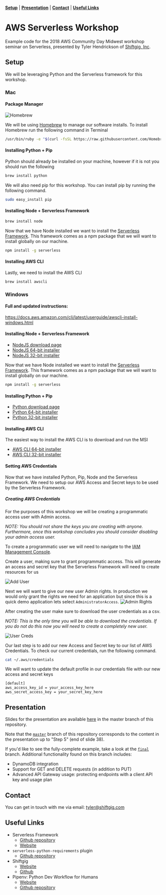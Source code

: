 **[Setup](#setup)** | **[Presentation](#presentation)** | **[Contact](#contact)** | **[Useful Links](#useful-links)**

# AWS Serverless Workshop

Example code for the 2018 AWS Community Day Midwest workshop seminar on Serverless, presented by Tyler Hendrickson
of [Shiftgig, Inc](https://shiftgig.com).

## Setup

We will be leveraging Python and the Serverless framework for this workshop. 

### Mac


#### Package Manager

![Homebrew](assets/images/homebrew.png)

We will be using [Homebrew](https://brew.sh/) to manage our software installs. To install Homebrew run the following command in Terminal 

```bash
/usr/bin/ruby -e "$(curl -fsSL https://raw.githubusercontent.com/Homebrew/install/master/install)"
```

#### Installing Python + Pip

Python should already be installed on your machine, however if it is not you should run the following

```bash
brew install python
```

We will also need pip for this workshop. You can install pip by running the following command.

```bash
sudo easy_install pip
```

#### Installing Node + Serverless Framework

```bash
brew install node
```

Now that we have Node installed we want to install the [Serverless Framework](https://serverless.com/). This framework comes as a npm package that we will want to install globally on our machine.

```bash
npm install -g serverless
```

#### Installing AWS CLI

Lastly, we need to install the AWS CLI

``` bash
brew install awscli
```

### Windows

#### Full and updated instructions: 
https://docs.aws.amazon.com/cli/latest/userguide/awscli-install-windows.html

#### Installing Node + Serverless Framework

- [NodeJS download page](https://nodejs.org/en/download)
- [NodeJS 64-bit installer](https://nodejs.org/dist/v8.12.0/node-v8.12.0-x64.msi)
- [NodeJS 32-bit installer](https://nodejs.org/dist/v8.12.0/node-v8.12.0-x86.msi)


Now that we have Node installed we want to install the [Serverless Framework](https://serverless.com/). This framework comes as a npm package that we will want to install globally on our machine.

```bash
npm install -g serverless
```

#### Installing Python + Pip

- [Python download page](https://www.python.org/downloads/release/python-367)
- [Python 64-bit installer](https://www.python.org/ftp/python/3.6.7/python-3.6.7-amd64.exe)
- [Python 32-bit installer](https://www.python.org/ftp/python/3.6.7/python-3.6.7.exe)

#### Installing AWS CLI
The easiest way to install the AWS CLI is to download and run the MSI
- [AWS CLI 64-bit installer](https://s3.amazonaws.com/aws-cli/AWSCLI64PY3.msi)
- [AWS CLI 32-bit installer](https://s3.amazonaws.com/aws-cli/AWSCLI32PY3.msi)

#### Setting AWS Credentials

Now that we have installed Python, Pip, Node and the Serverless Framework. We need to setup our AWS Access and Secret keys to be used by the Serverless Framework.

##### Creating AWS Credentials

For the purposes of this workshop we will be creating a programmatic access user with Admin access. 

_*NOTE*: You should not share the keys you are creating with anyone. Furthermore, once this workshop concludes you should consider disabling your admin access user._

To create a programmatic user we will need to navigate to the [IAM Management Console](https://console.aws.amazon.com/iam/home?#/users$new?step=details).


Create a user, making sure to grant programmatic access. This will generate an access and secret key that the Serverless Framework will need to create resources for us

![Add User](assets/images/add-user.png)

Next we will want to give our new user Admin rights. In production we would only grant the rights we need for an application but since this is a quick demo application lets select `AdministratorAccess`.
![Admin Rights](assets/images/admin-rights.png)

After creating the user make sure to download the user credentials as a csv. 


_*NOTE*: This is the only time you will be able to download the credentials. If you do not do this now you will need to create a completely new user._

![User Creds](assets/images/user-creds.png)

Our last step is to add our new Access and Secret key to our list of AWS Credentials. To check our current credentials, run the following command.

```bash
cat ~/.aws/credentials
```

We will want to update the default profile in our credentials file with our new access and secret keys

```
[default]
aws_access_key_id = your_access_key_here
aws_secret_access_key = your_secret_key_here
```

## Presentation

Slides for the presentation are available [here](https://github.com/shiftgig/aws-serverless-workshop/blob/master/presentation-slides.pdf) 
in the master branch of this repository.

Note that the [`master`](https://github.com/shiftgig/aws-serverless-workshop/tree/master) branch of this repository
corresponds to the content in the presentation up to "Step 5" (end of slide 38).

If you'd like to see the fully-complete example, take a look at the [`final`](https://github.com/shiftgig/aws-serverless-workshop/tree/final)
branch. Additional functionality found on this branch includes:
* DynamoDB integration
* Support for GET and DELETE requests (in addition to PUT)
* Advanced API Gateway usage: protecting endpoints with a client API key and usage plan


## Contact

You can get in touch with me via email: [tyler@shiftgig.com](mailto:tyler@shiftgig.com)


## Useful Links

* Serverless Framework
    * [Github repository](https://github.com/serverless/serverless)
    * [Website](https://serverless.com/)
* `serverless-python-requirements` plugin
    * [Github repository](https://github.com/UnitedIncome/serverless-python-requirements)
* Shiftgig
    * [Website](https://shiftgig.com)
    * [Github](https://github.com/shiftgig)
* Pipenv: Python Dev Workflow for Humans
    * [Website](https://docs.pipenv.org/)
    * [Github repository](https://github.com/pypa/pipenv)

